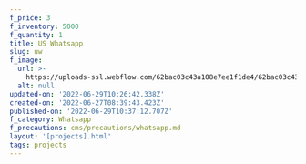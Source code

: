```yaml
---
f_price: 3
f_inventory: 5000
f_quantity: 1
title: US Whatsapp
slug: uw
f_image:
  url: >-
    https://uploads-ssl.webflow.com/62bac03c43a108e7ee1f1de4/62bac03c43a10806741f1e04_5.jpg
  alt: null
updated-on: '2022-06-29T10:26:42.338Z'
created-on: '2022-06-27T08:39:43.423Z'
published-on: '2022-06-29T10:37:12.707Z'
f_category: Whatsapp
f_precautions: cms/precautions/whatsapp.md
layout: '[projects].html'
tags: projects
---
```



